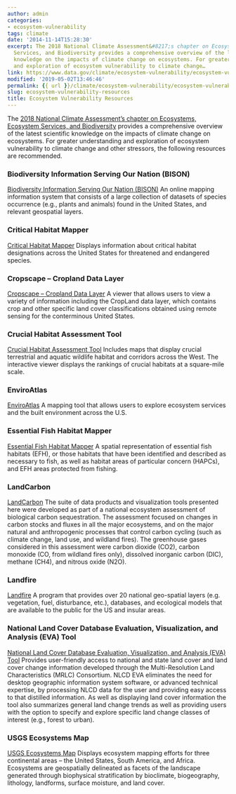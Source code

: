 ```yaml
---
author: admin
categories:
- ecosystem-vulnerability
tags: climate
date: '2014-11-14T15:28:30'
excerpt: The 2018 National Climate Assessment&#8217;s chapter on Ecosystems, Ecosystem
  Services, and Biodiversity provides a comprehensive overview of the latest scientific
  knowledge on the impacts of climate change on ecosystems. For greater understanding
  and exploration of ecosystem vulnerability to climate change…
link: https://www.data.gov/climate/ecosystem-vulnerability/ecosystem-vulnerability-resources
modified: '2019-05-02T13:46:46'
permalink: {{ url }}/climate/ecosystem-vulnerability/ecosystem-vulnerability-resources/
slug: ecosystem-vulnerability-resources
title: Ecosystem Vulnerability Resources
---
```


The [2018 National Climate Assessment’s chapter on Ecosystems, Ecosystem Services, and Biodiversity](https://nca2018.globalchange.gov/chapter/7/) provides a comprehensive overview of the latest scientific knowledge on the impacts of climate change on ecosystems. For greater understanding and exploration of ecosystem vulnerability to climate change and other stressors, the following resources are recommended.

### Biodiversity Information Serving Our Nation (BISON)
[Biodiversity Information Serving Our Nation (BISON)](https://bison.usgs.gov/#home)
An online mapping information system that consists of a large collection of datasets of species occurrence (e.g., plants and animals) found in the United States, and relevant geospatial layers.

### Critical Habitat Mapper
[Critical Habitat Mapper](http://ecos.fws.gov/crithab/flex/crithabMapper.jsp?)
Displays information about critical habitat designations across the United States for threatened and endangered species.

### Cropscape – Cropland Data Layer
[Cropscape – Cropland Data Layer](http://nassgeodata.gmu.edu/CropScape/)
A viewer that allows users to view a variety of information including the CropLand data layer, which contains crop and other specific land cover classifications obtained using remote sensing for the conterminous United States.

### Crucial Habitat Assessment Tool
[Crucial Habitat Assessment Tool](http://www.wafwachat.org/map)
Includes maps that display crucial terrestrial and aquatic wildlife habitat and corridors across the West. The interactive viewer displays the rankings of crucial habitats at a square-mile scale.

### EnviroAtlas
[EnviroAtlas](http://enviroatlas.epa.gov/enviroatlas/InteractiveMapEntrance/InteractiveMap/index.html)
A mapping tool that allows users to explore ecosystem services and the built environment across the U.S.

### Essential Fish Habitat Mapper
[Essential Fish Habitat Mapper](http://www.habitat.noaa.gov/protection/efh/efhmapper/index.html)
A spatial representation of essential fish habitats (EFH), or those habitats that have been identified and described as necessary to fish, as well as habitat areas of particular concern (HAPCs), and EFH areas protected from fishing.

### LandCarbon
[LandCarbon](https://www.usgs.gov/apps/landcarbon/)
The suite of data products and visualization tools presented here were developed as part of a national ecosystem assessment of biological carbon sequestration. The assessment focused on changes in carbon stocks and fluxes in all the major ecosystems, and on the major natural and anthropogenic processes that control carbon cycling (such as climate change, land use, and wildland fires). The greenhouse gases considered in this assessment were carbon dioxide (CO2), carbon monoxide (CO, from wildland fires only), dissolved inorganic carbon (DIC), methane (CH4), and nitrous oxide (N2O).

### Landfire
[Landfire](http://www.landfire.gov)
A program that provides over 20 national geo-spatial layers (e.g. vegetation, fuel, disturbance, etc.), databases, and ecological models that are available to the public for the US and insular areas.

### National Land Cover Database Evaluation, Visualization, and Analysis (EVA) Tool
[National Land Cover Database Evaluation, Visualization, and Analysis (EVA) Tool](http://www.mrlc.gov/eva/)
Provides user-friendly access to national and state land cover and land cover change information developed through the Multi-Resolution Land Characteristics (MRLC) Consortium. NLCD EVA eliminates the need for desktop geographic information system software, or advanced technical expertise, by processing NLCD data for the user and providing easy access to that distilled information. As well as displaying land cover information the tool also summarizes general land change trends as well as providing users with the option to specify and explore specific land change classes of interest (e.g., forest to urban).

### USGS Ecosystems Map
[USGS Ecosystems Map](http://rmgsc.cr.usgs.gov/ecosystems/dataviewer.shtml)
Displays ecosystem mapping efforts for three continental areas – the United States, South America, and Africa. Ecosystems are geospatially delineated as facets of the landscape generated through biophysical stratification by bioclimate, biogeography, lithology, landforms, surface moisture, and land cover.
